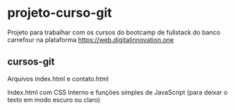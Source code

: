 # projeto-curso-git
Projeto para trabalhar com os cursos do bootcamp de fullstack do banco carrefour
na plataforma https://web.digitalinnovation.one

## cursos-git

Arquivos index.html e contato.html

Index.html com CSS Interno e funções simples de JavaScript (para deixar o texto em modo escuro ou claro)